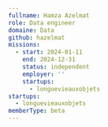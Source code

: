 ```yaml
---
fullname: Hamza Azelmat
role: Data engineer
domaine: Data
github: hazelmat
missions:
  - start: 2024-01-11
    end: 2024-12-31
    status: independent
    employer: ''
    startups:
      - longuevieauxobjets
startups:
  - longuevieauxobjets
memberType: beta
---
```

